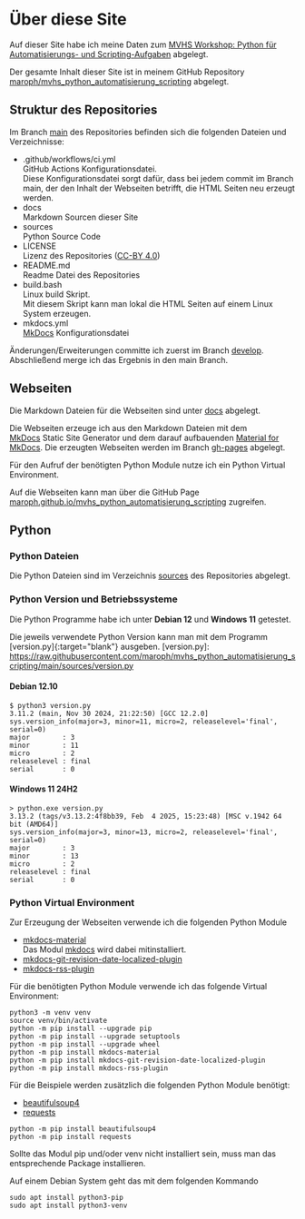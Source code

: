 # Über diese Site
Auf dieser Site habe ich meine Daten zum 
[MVHS Workshop: Python für Automatisierungs- und Scripting-Aufgaben](https://www.mvhs.de/kurse/online-programm/it-digitales/workshop-python-fuer-automatisierungs-und-scripting-aufgaben/online-kurs-460-C-U486390) 
abgelegt.

Der gesamte Inhalt dieser Site ist in meinem
GitHub Repository
[maroph/mvhs_python_automatisierung_scripting](https://github.com/maroph/mvhs_python_automatisierung_scripting/)
abgelegt.

## Struktur des Repositories
Im Branch 
[main](https://github.com/maroph/mvhs_python_automatisierung_scripting/tree/main) 
des Repositories befinden sich die folgenden
Dateien und Verzeichnisse:

* .github/workflows/ci.yml  
  GitHub Actions Konfigurationsdatei.  
  Diese Konfigurationsdatei sorgt dafür, dass bei
  jedem commit im Branch main, der den Inhalt der
  Webseiten betrifft, die HTML Seiten neu erzeugt
  werden.
* docs  
  Markdown Sourcen dieser Site
* sources  
  Python Source Code
* LICENSE  
  Lizenz des Repositories ([CC-BY 4.0](https://creativecommons.org/licenses/by/4.0/))
* README.md  
  Readme Datei des Repositories
* build.bash  
  Linux build Skript.  
  Mit diesem Skript kann man lokal die HTML Seiten
  auf einem Linux System erzeugen.
* mkdocs.yml  
  [MkDocs](https://www.mkdocs.org/) 
  Konfigurationsdatei

Änderungen/Erweiterungen committe ich zuerst im 
Branch 
[develop](https://github.com/maroph/mvhs_python_automatisierung_scripting/tree/develop). Abschließend merge ich das Ergebnis
in den main Branch.

## Webseiten
Die Markdown Dateien für die Webseiten sind unter 
[docs](https://github.com/maroph/mvhs_python_automatisierung_scripting/tree/main/docs)
abgelegt.

Die Webseiten erzeuge ich aus den Markdown
Dateien mit dem  
[MkDocs](https://www.mkdocs.org/) 
Static Site Generator und dem darauf aufbauenden 
[Material for MkDocs](https://squidfunk.github.io/mkdocs-material/). Die erzeugten Webseiten
werden im Branch 
[gh-pages](https://github.com/maroph/mvhs_python_automatisierung_scripting/tree/gh-pages)
abgelegt.

Für den Aufruf der benötigten Python Module 
nutze ich ein Python Virtual Environment.

Auf die Webseiten kann man über die GitHub Page 
[maroph.github.io/mvhs_python_automatisierung_scripting](https://maroph.github.io/mvhs_python_automatisierung_scripting/)
zugreifen.

## Python
### Python Dateien
Die Python Dateien sind im Verzeichnis 
[sources](https://github.com/maroph/mvhs_python_automatisierung_scripting/tree/main/sources)
des Repositories abgelegt.

### Python Version und Betriebssysteme
Die Python Programme habe ich unter __Debian 12__
und __Windows 11__ getestet.  

Die jeweils verwendete Python Version kann man mit
dem Programm 
[version.py]{:target="blank"}
ausgeben.
[version.py]: https://raw.githubusercontent.com/maroph/mvhs_python_automatisierung_scripting/main/sources/version.py


#### Debian 12.10
```
$ python3 version.py
3.11.2 (main, Nov 30 2024, 21:22:50) [GCC 12.2.0]
sys.version_info(major=3, minor=11, micro=2, releaselevel='final', serial=0)
major        : 3
minor        : 11
micro        : 2
releaselevel : final
serial       : 0
```

#### Windows 11 24H2
```
> python.exe version.py
3.13.2 (tags/v3.13.2:4f8bb39, Feb  4 2025, 15:23:48) [MSC v.1942 64 bit (AMD64)]
sys.version_info(major=3, minor=13, micro=2, releaselevel='final', serial=0)
major        : 3
minor        : 13
micro        : 2
releaselevel : final
serial       : 0
```

### Python Virtual Environment
Zur Erzeugung der Webseiten verwende ich die 
folgenden Python Module

* [mkdocs-material](https://pypi.org/project/mkdocs-material/)  
  Das Modul [mkdocs](https://pypi.org/project/mkdocs/) wird dabei mitinstalliert.
* [mkdocs-git-revision-date-localized-plugin](https://pypi.org/project/mkdocs-git-revision-date-localized-plugin/)
* [mkdocs-rss-plugin](https://pypi.org/project/mkdocs-rss-plugin/)

Für die benötigten Python Module verwende ich das
folgende Virtual Environment:

```
python3 -m venv venv
source venv/bin/activate
python -m pip install --upgrade pip
python -m pip install --upgrade setuptools
python -m pip install --upgrade wheel
python -m pip install mkdocs-material
python -m pip install mkdocs-git-revision-date-localized-plugin
python -m pip install mkdocs-rss-plugin
```

Für die Beispiele werden zusätzlich die
folgenden Python Module benötigt:

* [beautifulsoup4](https://pypi.org/project/beautifulsoup4/)
* [requests](https://pypi.org/project/requests/)

```
python -m pip install beautifulsoup4
python -m pip install requests 
```

Sollte das Modul pip und/oder venv nicht 
installiert sein, muss man das entsprechende 
Package installieren.

Auf einem Debian System geht das mit dem folgenden
Kommando

    sudo apt install python3-pip
    sudo apt install python3-venv
